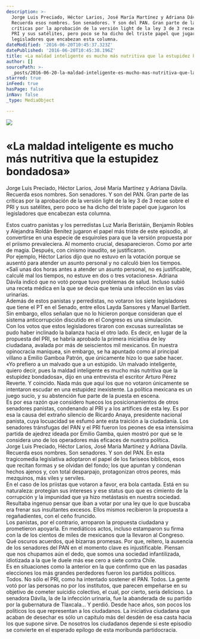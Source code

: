 ```yaml
---
description: >-
  Jorge Luis Preciado, Héctor Larios, José María Martínez y Adriana Dávila.
  Recuerda esos nombres. Son senadores. Y son del PAN. Gran parte de las
  críticas por la aprobación de la versión light de la ley 3 de 3 recae sobre el
  PRI y sus satélites, pero poco se ha dicho del triste papel que jugaron los
  legisladores que encabezan esta columna.
dateModified: '2016-06-20T10:45:37.323Z'
datePublished: '2016-06-20T10:45:38.196Z'
title: «La maldad inteligente es mucho más nutritiva que la estupidez bondadosa»
author: []
sourcePath: >-
  _posts/2016-06-20-la-maldad-inteligente-es-mucho-mas-nutritiva-que-la-estupid.md
starred: true
inFeed: true
hasPage: false
inNav: false
_type: MediaObject

---
```

![](https://the-grid-user-content.s3-us-west-2.amazonaws.com/61afbdff-f4f9-441a-aced-520c4f25c57e.jpg)

# «La maldad inteligente es mucho más nutritiva que la estupidez bondadosa»

Jorge Luis Preciado, Héctor Larios, José María Martínez y Adriana Dávila. Recuerda esos nombres. Son senadores. Y son del PAN. Gran parte de las críticas por la aprobación de la versión light de la ley 3 de 3 recae sobre el PRI y sus satélites, pero poco se ha dicho del triste papel que jugaron los legisladores que encabezan esta columna.

Estos cuatro panistas y los perredistas Luz María Beristáin, Benjamín Robles y Alejandra Roldán Benítez jugaron el papel más triste de este episodio, al convertirse en una especie de esquiroles para que la versión propuesta por el priismo prevaleciera. Al momento crucial, desaparecieron. Como por arte de magia. Después, con cinismo inaudito, se justificaron.  
Por ejemplo, Héctor Larios dijo que no estuvo en la votación porque se ausentó para atender un asunto personal y no calculó bien los tiempos. «Salí unas dos horas antes a atender un asunto personal, no es justificable, calculé mal los tiempos, no estuve en dos o tres votaciones». Adriana Dávila indicó que no votó porque tuvo problemas de salud. Incluso subió una receta médica en la que se decía que tenía una infección en las vías urinarias.   
Además de estos panistas y perredistas, no votaron los siete legisladores que tiene el PT en el Senado, entre ellos Layda Sansores y Manuel Bartlett. Sin embargo, ellos señalan que no lo hicieron porque consideran que el sistema anticorrupción discutido en el Congreso es una simulación.  
Con los votos que estos legisladores tiraron con excusas surrealistas se pudo haber inclinado la balanza hacia el otro lado. Es decir, en lugar de la propuesta del PRI, se habría aprobado la primera iniciativa de ley ciudadana, avalada por más de seiscientos mil mexicanos. En nuestra opinocracia maniquea, sin embargo, se ha apuntado como al principal villano a Emilio Gamboa Patrón, que únicamente hizo lo que sabe hacer.   
«Yo prefiero a un malvado que a un estúpido. Un malvado inteligente, quiero decir, pues la maldad inteligente es mucho más nutritiva que la estupidez bondadosa», dijo en una entrevista el escritor Arturo Pérez Reverte. Y coincido. Nada más que aquí los que no votaron únicamente se intentaron escudar en una estupidez inexistente. La política mexicana es un juego sucio, y su abstención fue parte de la puesta en escena.   
Es por esa razón que considero huecos los posicionamientos de otros senadores panistas, condenando al PRI y a los artífices de esta ley. Es por esa la causa del extraño silencio de Ricardo Anaya, presidente nacional panista, cuya locuacidad se esfumó ante esta traición a la ciudadanía. Los senadores tránsfugas del PAN y el PRI fueron los peones de esa intensísima partida de ajedrez ideada por Emilio Gamba, quien mostró por qué se le considera uno de los operadores más eficaces de nuestra política.  
Jorge Luis Preciado, Héctor Larios, José María Martínez y Adriana Dávila. Recuerda esos nombres. Son senadores. Y son del PAN. En esta tragicomedia legislativa adoptaron el papel de los fariseos bíblicos, esos que recitan formas y se olvidan del fondo; los que apuntan y condenan hechos ajenos y, con total desparpajo, protagonizan otros peores, más mezquinos, más viles y serviles.   
En el caso de los priistas que votaron a favor, era bola cantada. Está en su naturaleza: protegían sus intereses y ese status quo que es cimiento de la corrupción y la impunidad que ya hizo metástasis en nuestra sociedad. Resultaba ingenuo pensar que iban a votar por una ley que lo que buscaba era frenar sus insultantes excesos. Ellos mismos recibieron la propuesta a regañadientes, con el ceño fruncido.   
Los panistas, por el contrario, arroparon la propuesta ciudadana y prometieron apoyarla. En mediáticos actos, incluso estamparon su firma con la de los cientos de miles de mexicanos que la llevaron al Congreso. Qué oscuros acuerdos, qué bizarras promesas. Por que, reitero, la ausencia de los senadores del PAN en el momento clave es injustificable. Piensan que nos chupamos aún el dedo, que somos una sociedad infantilizada, idiotizada a la que le duele más ese cero a siete contra Chile.   
Es en situaciones como la anterior en la que confirmo que en las pasadas elecciones los más grandes perdedores fueron los partidos políticos. Todos. No sólo el PRI, como ha intentado sostener el PAN. Todos. La gente votó por las personas no por los institutos, que parecen empeñarse en su objetivo de cometer suicidio colectivo, el cual, por cierto, sería delicioso. La senadora Dávila, la de la infección urinaria, fue la abanderada de su partido por la gubernatura de Tlaxcala... Y perdió. Desde hace años, son pocos los políticos los que representan a los ciudadanos. La iniciativa ciudadana que acaban de desechar es sólo un capítulo más del desdén de esa casta hacia los que supone sirve. De nosotros los ciudadanos depende si este episodio se convierte en el esperado epílogo de esta moribunda partidocracia.